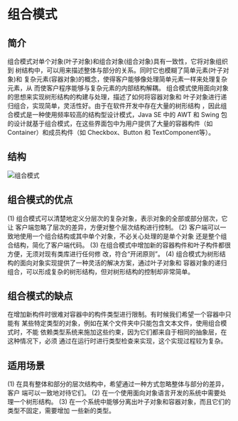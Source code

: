 # 组合模式
## 简介
组合模式对单个对象(叶子对象)和组合对象(组合对象)具有一致性，它将对象组织到
树结构中，可以用来描述整体与部分的关系。同时它也模糊了简单元素(叶子对象)和
复杂元素(容器对象)的概念，使得客户能够像处理简单元素一样来处理复杂元素，从
而使客户程序能够与复杂元素的内部结构解耦。
组合模式使用面向对象的思想来实现树形结构的构建与处理，描述了如何将容器对象和
叶子对象进行递归组合，实现简单，灵活性好。由于在软件开发中存在大量的树形结构
，因此组合模式是一种使用频率较高的结构型设计模式，Java SE 中的 AWT 和 Swing
包的设计就基于组合模式，在这些界面包中为用户提供了大量的容器构件（如 
Container）和成员构件（如 Checkbox、Button 和 TextComponent等）。

## 结构

![组合模式](https://github.com/lzh984294471/designPattern/raw/master/pics/composite.jpg)

## 组合模式的优点

(1) 组合模式可以清楚地定义分层次的复杂对象，表示对象的全部或部分层次，它让
客户端忽略了层次的差异，方便对整个层次结构进行控制。
(2) 客户端可以一致地使用一个组合结构或其中单个对象，不必关心处理的是单个对象
还是整个组合结构，简化了客户端代码。
(3) 在组合模式中增加新的容器构件和叶子构件都很方便，无须对现有类库进行任何修
改，符合“开闭原则”。
(4) 组合模式为树形结构的面向对象实现提供了一种灵活的解决方案，通过叶子对象和
容器对象的递归组合，可以形成复杂的树形结构，但对树形结构的控制却非常简单。

## 组合模式的缺点

在增加新构件时很难对容器中的构件类型进行限制。有时候我们希望一个容器中只能有
某些特定类型的对象，例如在某个文件夹中只能包含文本文件，使用组合模式时，不能
依赖类型系统来施加这些约束，因为它们都来自于相同的抽象层，在这种情况下，必须
通过在运行时进行类型检查来实现，这个实现过程较为复杂。

## 适用场景

(1) 在具有整体和部分的层次结构中，希望通过一种方式忽略整体与部分的差异，客户
端可以一致地对待它们。
(2) 在一个使用面向对象语言开发的系统中需要处理一个树形结构。
(3) 在一个系统中能够分离出叶子对象和容器对象，而且它们的类型不固定，需要增加
一些新的类型。

